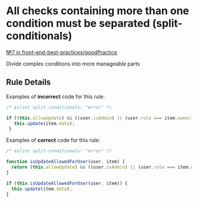 # All checks containing more than one condition must be separated (split-conditionals)

[№7 in front-end-best-practices/goodPractice](https://github.com/fullstack-development/front-end-best-practices/blob/master/JS/goodPractice.md)

Divide complex conditions into more manageable parts

## Rule Details

Examples of **incorrect** code for this rule:

```javascript
/* eslint split-conditionals: "error" */

if ((this.allowUpdate) && ((user.isAdmin) || (user.role === item.owner)) {
   this.update(item.data);
 }
```

Examples of **correct** code for this rule:

```javascript
/* eslint split-conditionals: "error" */

function isUpdateAllowedForUser(user, item) {
  return (this.allowUpdate) && ((user.isAdmin) || (user.role === item.owner);
}

if (this.isUpdateAllowedForUser(user, item)) {
  this.update(item.data);
}
```
